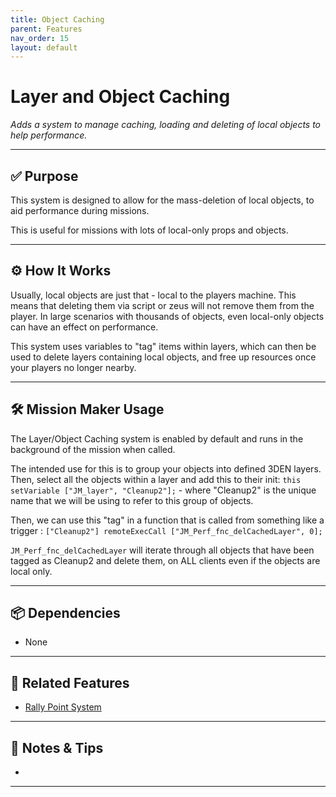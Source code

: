 ```yaml
---
title: Object Caching        
parent: Features
nav_order: 15
layout: default
---
```


# Layer and Object Caching

*Adds a system to manage caching, loading and deleting of local objects to help performance.*

---

## ✅ Purpose

This system is designed to allow for the mass-deletion of local objects, to aid performance during missions.

This is useful for missions with lots of local-only props and objects.

---

## ⚙️ How It Works

Usually, local objects are just that - local to the players machine. This means that deleting them via script or zeus will not remove them from the player. In large scenarios with thousands of objects, even local-only objects can have an effect on performance.

This system uses variables to "tag" items within layers, which can then be used to delete layers containing local objects, and free up resources once your players no longer nearby.


---

## 🛠️ Mission Maker Usage

The Layer/Object Caching system is enabled by default and runs in the background of the mission when called.

The intended use for this is to group your objects into defined 3DEN layers. Then, select all the objects within a layer and add this to their init: `this setVariable ["JM_layer", "Cleanup2"];` - where "Cleanup2" is the unique name that we will be using to refer to this group of objects.

Then, we can use this "tag" in a function that is called from something like a trigger : `["Cleanup2"] remoteExecCall ["JM_Perf_fnc_delCachedLayer", 0];`

`JM_Perf_fnc_delCachedLayer` will iterate through all objects that have been tagged as Cleanup2 and delete them, on ALL clients even if the objects are local only.

---

## 📦 Dependencies


- None

---

## 🔁 Related Features

- [Rally Point System](rally.md)

---

## 🧪 Notes & Tips

- 

---
